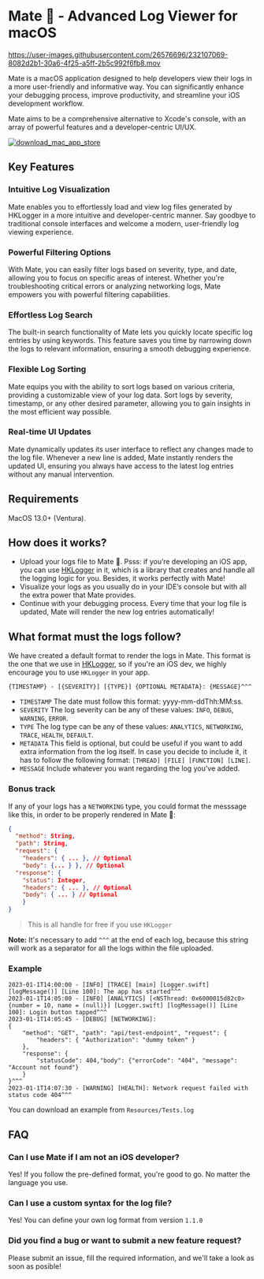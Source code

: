 # Mate 🧉 - Advanced Log Viewer for macOS

https://user-images.githubusercontent.com/26576696/232107069-8082d2b1-30a6-4f25-a5ff-2b5c992f6fb8.mov

Mate is a macOS application designed to help developers view their logs in a more user-friendly and informative way. You can significantly enhance your debugging process, improve productivity, and streamline your iOS development workflow.

Mate aims to be a comprehensive alternative to Xcode's console, with an array of powerful features and a developer-centric UI/UX. 

[![download_mac_app_store](https://user-images.githubusercontent.com/26576696/232110340-5265e947-8659-43be-9e12-a7161ff74be1.svg)](https://apps.apple.com/us/app/matecito/id1669779910)

## Key Features

### Intuitive Log Visualization
Mate enables you to effortlessly load and view log files generated by HKLogger in a more intuitive and developer-centric manner. Say goodbye to traditional console interfaces and welcome a modern, user-friendly log viewing experience.

### Powerful Filtering Options
With Mate, you can easily filter logs based on severity, type, and date, allowing you to focus on specific areas of interest. Whether you're troubleshooting critical errors or analyzing networking logs, Mate empowers you with powerful filtering capabilities.

### Effortless Log Search
The built-in search functionality of Mate lets you quickly locate specific log entries by using keywords. This feature saves you time by narrowing down the logs to relevant information, ensuring a smooth debugging experience.

### Flexible Log Sorting
Mate equips you with the ability to sort logs based on various criteria, providing a customizable view of your log data. Sort logs by severity, timestamp, or any other desired parameter, allowing you to gain insights in the most efficient way possible.

### Real-time UI Updates
Mate dynamically updates its user interface to reflect any changes made to the log file. Whenever a new line is added, Mate instantly renders the updated UI, ensuring you always have access to the latest log entries without any manual intervention.

## Requirements

MacOS 13.0+ (Ventura).

## How does it works?

- Upload your logs file to Mate 🧉. Psss: if you’re developing an iOS app, you can use [HKLogger](https://github.com/Houlak/hklogger) in it, 
which is a library that creates and handle all the logging logic for you. Besides, it works perfectly with Mate!
- Visualize your logs as you usually do in your IDE’s console but with all the extra power that Mate provides.
- Continue with your debugging process. Every time that your log file is updated, Mate will render the new log entries automatically!

## What format must the logs follow?

We have created a default format to render the logs in Mate. This format is the one that we use in [HKLogger](https://github.com/Houlak/hklogger), so if you're an iOS dev, we highly encourage you to use `HKLogger` in your app.

```
{TIMESTAMP} - [{SEVERITY}] [{TYPE}] {OPTIONAL METADATA}: {MESSAGE}^^^
```

- `TIMESTAMP` The date must follow this format: yyyy-mm-ddThh:MM:ss.
- `SEVERITY` The log severity can be any of these values: `INFO`, `DEBUG`, `WARNING`, `ERROR`.
- `TYPE` The log type can be any of these values: `ANALYTICS`, `NETWORKING`, `TRACE`, `HEALTH`, `DEFAULT`.
- `METADATA` This field is optional, but could be useful if you want to add extra information from the log itself.
  In case you decide to include it, it has to follow the following format:
  `[THREAD] [FILE] [FUNCTION] [LINE]`.
- `MESSAGE` Include whatever you want regarding the log you've added. 
  
### Bonus track
If any of your logs has a `NETWORKING` type, you could format the messsage like this, in order to be properly rendered in Mate 🧉:

```json
{ 
  "method": String,
  "path": String,
  "request": { 
    "headers": { ... }, // Optional
    "body": {... } }, // Optional
  "response": { 
    "status": Integer, 
    "headers": { ... }, // Optional
    "body": { ... } // Optional
    } 
}
```

> This is all handle for free if you use `HKLogger`

**Note:** It's necessary to add `^^^` at the end of each log, because this string will work as a separator for all the logs within the file uploaded.

### Example
```
2023-01-1T14:00:00 - [INFO] [TRACE] [main] [Logger.swift] [logMessage()] [Line 100]: The app has started^^^
2023-01-1T14:05:00 - [INFO] [ANALYTICS] [<NSThread: 0x6000015d82c0>{number = 10, name = (null)}] [Logger.swift] [logMessage()] [Line 100]: Login button tapped^^^
2023-01-1T14:05:45 - [DEBUG] [NETWORKING]:
{
    "method": "GET", "path": "api/test-endpoint", "request": { 
        "headers": { "Authorization": "dummy token" }
    },
    "response": {
        "statusCode": 404,"body": {"errorCode": "404", "message": "Account not found"}
    }
}^^^
2023-01-1T14:07:30 - [WARNING] [HEALTH]: Network request failed with status code 404^^^
```

You can download an example from `Resources/Tests.log`

## FAQ
### Can I use Mate if I am not an iOS developer?
Yes! If you follow the pre-defined format, you're good to go. No matter the language you use.

### Can I use a custom syntax for the log file?
Yes! You can define your own log format from version `1.1.0`

### Did you find a bug or want to submit a new feature request?
Please submit an issue, fill the required information, and we'll take a look as soon as posible!
